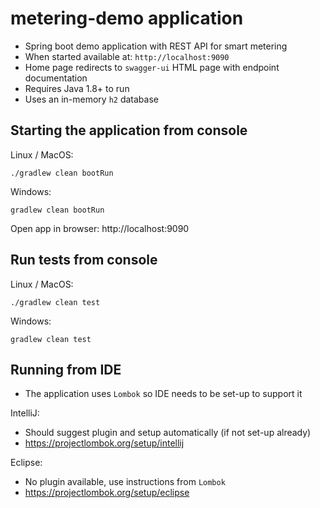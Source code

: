 # metering-demo application

* Spring boot demo application with REST API for smart metering
* When started available at: `http://localhost:9090`
* Home page redirects to `swagger-ui` HTML page with endpoint documentation
* Requires Java 1.8+ to run
* Uses an in-memory `h2` database

## Starting the application from console

Linux / MacOS:
```
./gradlew clean bootRun
```

Windows:
```
gradlew clean bootRun
```

Open app in browser: http://localhost:9090

## Run tests from console
Linux / MacOS:
```
./gradlew clean test
```

Windows:
```
gradlew clean test
```

## Running from IDE
* The application uses `Lombok` so IDE needs to be set-up to support it

IntelliJ:
* Should suggest plugin and setup automatically (if not set-up already)
* https://projectlombok.org/setup/intellij

Eclipse:
* No plugin available, use instructions from `Lombok`
* https://projectlombok.org/setup/eclipse 

